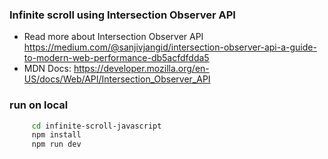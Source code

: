 ### Infinite scroll using Intersection Observer API

- Read more about Intersection Observer API https://medium.com/@sanjivjangid/intersection-observer-api-a-guide-to-modern-web-performance-db5acfdfdda5
- MDN Docs: https://developer.mozilla.org/en-US/docs/Web/API/Intersection_Observer_API

### run on local
```sh
     cd infinite-scroll-javascript
     npm install
     npm run dev
```
